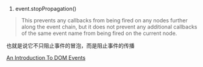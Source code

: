 1. event.stopPropagation()
> This prevents any callbacks from being fired on any nodes further along the event chain, but it does not prevent any additional callbacks of the same event name from being fired on the current node.

也就是说它不只阻止事件的冒泡，而是阻止事件的传播

[An Introduction To DOM Events](./http://www.smashingmagazine.com/2013/11/12/an-introduction-to-dom-events/)
